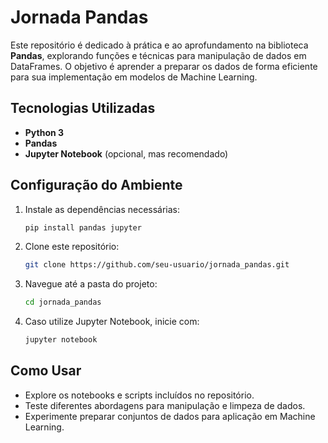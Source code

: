 # Jornada Pandas

Este repositório é dedicado à prática e ao aprofundamento na biblioteca **Pandas**, explorando funções e técnicas para manipulação de dados em DataFrames. O objetivo é aprender a preparar os dados de forma eficiente para sua implementação em modelos de Machine Learning.

## Tecnologias Utilizadas
- **Python 3**
- **Pandas**
- **Jupyter Notebook** (opcional, mas recomendado)

## Configuração do Ambiente
1. Instale as dependências necessárias:
   ```sh
   pip install pandas jupyter
   ```
2. Clone este repositório:
   ```sh
   git clone https://github.com/seu-usuario/jornada_pandas.git
   ```
3. Navegue até a pasta do projeto:
   ```sh
   cd jornada_pandas
   ```
4. Caso utilize Jupyter Notebook, inicie com:
   ```sh
   jupyter notebook
   ```

## Como Usar
- Explore os notebooks e scripts incluídos no repositório.
- Teste diferentes abordagens para manipulação e limpeza de dados.
- Experimente preparar conjuntos de dados para aplicação em Machine Learning.


